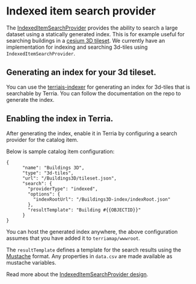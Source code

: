 # Indexed item search provider

The [IndexedItemSearchProvider](../../lib/Models/ItemSearchProviders/IndexedItemSearchProvider.ts) provides the ability to search a large dataset using a statically generated index. This is for example useful for searching buildings in a [cesium 3D tileset](../catalog-type-details/3d-tiles.md). We currently have an implementation for indexing and searching 3d-tiles using `IndexedItemSearchProvider`.


## Generating an index for your 3d tileset.

You can use the [terriajs-indexer](https://github.com/terriajs/terriajs-indexer) for generating an index for 3d-tiles that is searchable by Terria. You can follow the documentation on the repo to generate the index.

## Enabling the index in Terria.

After generating the index, enable it in Terria by configuring a search provider for the catalog item.

Below is sample catalog item configuration:

```
{
      "name": "Buildings 3D",
      "type": "3d-tiles",
      "url": "/Buildings3D/tileset.json",
      "search": {
        "providerType": "indexed",
        "options": {
          "indexRootUrl": "/Buildings3D-index/indexRoot.json"
        },
        "resultTemplate": "Building #{{OBJECTID}}"
      }
}
```

You can host the generated index anywhere, the above configuration assumes that you have added it to `terriamap/wwwroot`. 

The `resultTemplate` defines a template for the search results using the [Mustache](https://mustache.github.io/) format. Any properties in `data.csv` are made available as mustache variables.

Read more about the [IndexedItemSearchProvider design](./indexed-item-search-provider-design-notes.md).
